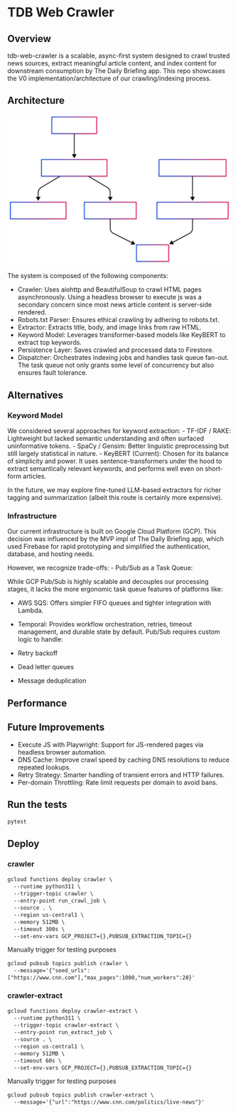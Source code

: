# TDB Web Crawler

## Overview

tdb-web-crawler is a scalable, async-first system designed to crawl trusted news sources, extract meaningful article content, and index content for downstream consumption by The Daily Briefing app. This repo showcases the V0 implementation/architecture of our crawling/indexing process.

## Architecture
![TDB Architecture](./tdb-web-crawler-diagram.svg)

The system is composed of the following components:

- Crawler: Uses aiohttp and BeautifulSoup to crawl HTML pages asynchronously. Using a headless browser to execute js was a secondary concern since most news article content is server-side rendered.
- Robots.txt Parser: Ensures ethical crawling by adhering to robots.txt.
- Extractor: Extracts title, body, and image links from raw HTML.
- Keyword Model: Leverages transformer-based models like KeyBERT to extract top keywords.
- Persistence Layer: Saves crawled and processed data to Firestore.
- Dispatcher: Orchestrates indexing jobs and handles task queue fan-out. The task queue not only grants some level of concurrency but also ensures fault tolerance.

## Alternatives

### Keyword Model

We considered several approaches for keyword extraction:
	- TF-IDF / RAKE: Lightweight but lacked semantic understanding and often surfaced uninformative tokens.
	- SpaCy / Gensim: Better linguistic preprocessing but still largely statistical in nature.
	- KeyBERT (Current): Chosen for its balance of simplicity and power. It uses sentence-transformers under the hood to extract semantically relevant keywords, and performs well even on short-form articles.

In the future, we may explore fine-tuned LLM-based extractors for richer tagging and summarization (albeit this route is certainly more expensive).

### Infrastructure

Our current infrastructure is built on Google Cloud Platform (GCP). This decision was influenced by the MVP impl of The Daily Briefing app, which used Firebase for rapid prototyping and simplified the authentication, database, and hosting needs.

However, we recognize trade-offs:
	- Pub/Sub as a Task Queue:

While GCP Pub/Sub is highly scalable and decouples our processing stages, it lacks the more ergonomic task queue features of platforms like:

- AWS SQS: Offers simpler FIFO queues and tighter integration with Lambda.

- Temporal: Provides workflow orchestration, retries, timeout management, and durable state by default.
Pub/Sub requires custom logic to handle:
- Retry backoff
- Dead letter queues
- Message deduplication 

## Performance

## Future Improvements
- Execute JS with Playwright: Support for JS-rendered pages via headless browser automation.
- DNS Cache: Improve crawl speed by caching DNS resolutions to reduce repeated lookups.
- Retry Strategy: Smarter handling of transient errors and HTTP failures.
- Per-domain Throttling: Rate limit requests per domain to avoid bans.

## Run the tests

```
pytest
```

## Deploy

### crawler

```
gcloud functions deploy crawler \
  --runtime python311 \
  --trigger-topic crawler \
  --entry-point run_crawl_job \
  --source . \
  --region us-central1 \
  --memory 512MB \
  --timeout 300s \
  --set-env-vars GCP_PROJECT={},PUBSUB_EXTRACTION_TOPIC={}
  ```

Manually trigger for testing purposes

```
gcloud pubsub topics publish crawler \
  --message='{"seed_urls":["https://www.cnn.com"],"max_pages":1000,"num_workers":20}'
```

### crawler-extract 

```
gcloud functions deploy crawler-extract \
  --runtime python311 \
  --trigger-topic crawler-extract \
  --entry-point run_extract_job \
  --source . \
  --region us-central1 \
  --memory 512MB \
  --timeout 60s \
  --set-env-vars GCP_PROJECT={},PUBSUB_EXTRACTION_TOPIC={}
```

Manually trigger for testing purposes

```
gcloud pubsub topics publish crawler-extract \
  --message='{"url":"https://www.cnn.com/politics/live-news"}'
```
